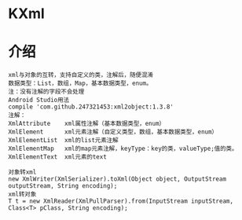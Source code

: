 # KXml
介绍
=============
	xml与对象的互转，支持自定义的类，注解后，随便混淆
	数据类型：List，数组，Map，基本数据类型，enum。
	注：没有注解的字段不会处理
	Android Studio用法
	compile 'com.github.247321453:xml2object:1.3.8'
	注解：
	XmlAttribute	xml属性注解（基本数据类型，enum）
	XmlElement	    xml元素注解（自定义类型，数组，基本数据类型，enum）
	XmlElementList  xml的list元素注解
	XmlElementMap	xml的map元素注解，keyType：key的类，valueType;值的类。
	XmlElementText	xml元素的text
	
	对象转xml
	new XmlWriter(XmlSerializer).toXml(Object object, OutputStream outputStream, String encoding);
	xml转对象
	T t = new XmlReader(XmlPullParser).from(InputStream inputStream, Class<T> pClass, String encoding);
